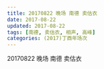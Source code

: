 ```yaml
---
title: 20170822 晚场 南德 卖估衣
date: 2017-08-22
updated: 2017-08-22
tags: [南德, 卖估衣, 相声, 高峰] 
categories: (2017)丁酉年场次 
---
```

20170822 晚场 南德 卖估衣
